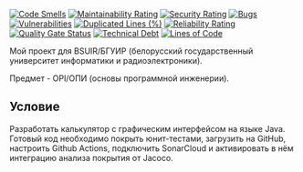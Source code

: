 [![Code Smells][code_smells_badge]][code_smells_link]
[![Maintainability Rating][maintainability_rating_badge]][maintainability_rating_link]
[![Security Rating][security_rating_badge]][security_rating_link]
[![Bugs][bugs_badge]][bugs_link]
[![Vulnerabilities][vulnerabilities_badge]][vulnerabilities_link]
[![Duplicated Lines (%)][duplicated_lines_density_badge]][duplicated_lines_density_link]
[![Reliability Rating][reliability_rating_badge]][reliability_rating_link]
[![Quality Gate Status][quality_gate_status_badge]][quality_gate_status_link]
[![Technical Debt][technical_debt_badge]][technical_debt_link]
[![Lines of Code][lines_of_code_badge]][lines_of_code_link]

Мой проект для BSUIR/БГУИР (белорусский государственный университет информатики и радиоэлектроники).

Предмет - OPI/ОПИ (основы программной инженерии).

## Условие

Разработать калькулятор с графическим интерфейсом на языке Java. Готовый код необходимо покрыть юнит-тестами, загрузить на GitHub, настроить Github Actions, подключить
SonarCloud и активировать в нём интеграцию анализа покрытия от Jacoco.

<!----------------------------------------------------------------------------->

[code_smells_badge]: https://sonarcloud.io/api/project_badges/measure?project=Hummel009_Basics-of-Software-Engineering&metric=code_smells

[code_smells_link]: https://sonarcloud.io/summary/overall?id=Hummel009_Basics-of-Software-Engineering

[maintainability_rating_badge]: https://sonarcloud.io/api/project_badges/measure?project=Hummel009_Basics-of-Software-Engineering&metric=sqale_rating

[maintainability_rating_link]: https://sonarcloud.io/summary/overall?id=Hummel009_Basics-of-Software-Engineering

[security_rating_badge]: https://sonarcloud.io/api/project_badges/measure?project=Hummel009_Basics-of-Software-Engineering&metric=security_rating

[security_rating_link]: https://sonarcloud.io/summary/overall?id=Hummel009_Basics-of-Software-Engineering

[bugs_badge]: https://sonarcloud.io/api/project_badges/measure?project=Hummel009_Basics-of-Software-Engineering&metric=bugs

[bugs_link]: https://sonarcloud.io/summary/overall?id=Hummel009_Basics-of-Software-Engineering

[vulnerabilities_badge]: https://sonarcloud.io/api/project_badges/measure?project=Hummel009_Basics-of-Software-Engineering&metric=vulnerabilities

[vulnerabilities_link]: https://sonarcloud.io/summary/overall?id=Hummel009_Basics-of-Software-Engineering

[duplicated_lines_density_badge]: https://sonarcloud.io/api/project_badges/measure?project=Hummel009_Basics-of-Software-Engineering&metric=duplicated_lines_density

[duplicated_lines_density_link]: https://sonarcloud.io/summary/overall?id=Hummel009_Basics-of-Software-Engineering

[reliability_rating_badge]: https://sonarcloud.io/api/project_badges/measure?project=Hummel009_Basics-of-Software-Engineering&metric=reliability_rating

[reliability_rating_link]: https://sonarcloud.io/summary/overall?id=Hummel009_Basics-of-Software-Engineering

[quality_gate_status_badge]: https://sonarcloud.io/api/project_badges/measure?project=Hummel009_Basics-of-Software-Engineering&metric=alert_status

[quality_gate_status_link]: https://sonarcloud.io/summary/overall?id=Hummel009_Basics-of-Software-Engineering

[technical_debt_badge]: https://sonarcloud.io/api/project_badges/measure?project=Hummel009_Basics-of-Software-Engineering&metric=sqale_index

[technical_debt_link]: https://sonarcloud.io/summary/overall?id=Hummel009_Basics-of-Software-Engineering

[lines_of_code_badge]: https://sonarcloud.io/api/project_badges/measure?project=Hummel009_Basics-of-Software-Engineering&metric=ncloc

[lines_of_code_link]: https://sonarcloud.io/summary/overall?id=Hummel009_Basics-of-Software-Engineering
